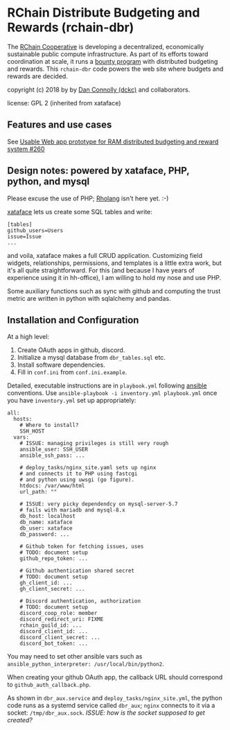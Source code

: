 # RChain Distribute Budgeting and Rewards (rchain-dbr)

The [RChain Cooperative](https://rchain.coop) is developing a
decentralized, economically sustainable public compute infrastructure.
As part of its efforts toward coordination at scale, it runs a [bounty
program][rb] with distributed budgeting and rewards. This `rchain-dbr`
code powers the web site where budgets and rewards are decided.

[rb]: https://github.com/rchain/bounties

copyright (c) 2018 by by [Dan Connolly
(dckc)](http://www.madmode.com/) and collaborators.

license: GPL 2 (inherited from xataface)

## Features and use cases

See [Usable Web app prototype for RAM distributed budgeting and reward
system #260](https://github.com/rchain/bounties/issues/260)


## Design notes: powered by xataface, PHP, python, and mysql

Please excuse the use of PHP; [Rholang][] isn't here yet. :-)

[xataface][] lets us create some SQL tables and write:

```
[tables]
github_users=Users
issue=Issue
...
```

and voila, xataface makes a full CRUD application. Customizing field
widgets, relationships, permissions, and templates is a little extra
work, but it's all quite straightforward. For this (and because I have
years of experience using it in hh-office), I am willing to hold my
nose and use PHP.

Some auxiliary functions such as sync with github and computing the
trust metric are written in python with sqlalchemy and pandas.

[Rholang]: https://developer.rchain.coop/
[xataface]: http://www.xataface.com/


## Installation and Configuration

At a high level:

  1. Create OAuth apps in github, discord.
  2. Initialize a mysql database from `dbr_tables.sql` etc.
  3. Install software dependencies.
  4. Fill in `conf.ini` from `conf.ini.example`.

Detailed, executable instructions are in `playbook.yml` following
[ansible][] conventions. Use `ansible-playbook -i inventory.yml playbook.yml`
once you have `inventory.yml` set up appropriately:

```
all:
  hosts:
    # Where to install?
    SSH_HOST
  vars:
    # ISSUE: managing privileges is still very rough
    ansible_user: SSH_USER
    ansible_ssh_pass: ...

    # deploy_tasks/nginx_site.yaml sets up nginx
    # and connects it to PHP using fastcgi
    # and python using uwsgi (go figure).
    htdocs: /var/www/html
    url_path: ""

    # ISSUE: very picky dependendcy on mysql-server-5.7
    # fails with mariadb and mysql-8.x
    db_host: localhost
    db_name: xataface
    db_user: xataface
    db_password: ...

    # Github token for fetching issues, uses
    # TODO: document setup
    github_repo_token: ...

    # Github authentication shared secret
    # TODO: document setup
    gh_client_id: ...
    gh_client_secret: ...

    # Discord authentication, authorization
    # TODO: document setup
    discord_coop_role: member
    discord_redirect_uri: FIXME
    rchain_guild_id: ...
    discord_client_id: ...
    discord_client_secret: ...
    discord_bot_token: ...
```

You may need to set other ansible vars such as
`ansible_python_interpreter: /usr/local/bin/python2`.

When creating your github OAuth app, the callback URL should
correspond to `github_auth_callback.php`.

As shown in `dbr_aux.service` and `deploy_tasks/nginx_site.yml`, the
python code runs as a systemd service called `dbr_aux`; `nginx`
connects to it via a socket: `/tmp/dbr_aux.sock`. _ISSUE: how is the
socket supposed to get created?_

[ansible]: https://docs.ansible.com/ansible/latest/index.html
